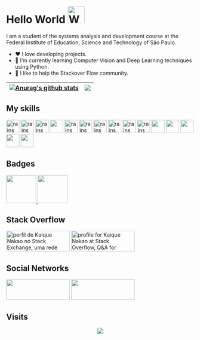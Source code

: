 

<h1 align="left">
    Hello World
    <img src="https://raw.githubusercontent.com/nixin72/nixin72/master/wave.gif" 
         alt="Waving hand animated gif"
         height="45"
         width="45" />
</h1>

I am a student of the systems analysis and development course at the Federal Institute of Education, Science and Technology of São Paulo.
- ❤️   I love developing projects.
- 🌱 I’m currently learning Computer Vision and Deep Learning techniques using Python.
- 🤝 I like to help the Stackover Flow community.


| <a href="https://github.com/anuraghazra/github-readme-stats"><img align="center" src="https://github-readme-stats.vercel.app/api?username=kaiquenakao&show_icons=true&include_all_commits=true&theme=highcontrast&hide_border=true" alt="Anurag's github stats" /></a> | <a href="https://github.com/anuraghazra/github-readme-stats"><img align="center" src="https://github-readme-stats.vercel.app/api/top-langs/?username=kaiquenakao&layout=compact&theme=highcontrast&hide_border=true" /></a> |
| ------------- | ------------- |

## My skills

<p float="left">
<img src="https://cdn.jsdelivr.net/gh/devicons/devicon/icons/python/python-original.svg" alt="rains" style="max-width:100%;" width=35 height=35 />
<img src="https://cdn.jsdelivr.net/gh/devicons/devicon/icons/django/django-plain.svg" alt="rains" style="max-width:100%;" width=35 height=35/>
<img src="https://cdn.jsdelivr.net/gh/devicons/devicon/icons/numpy/numpy-original.svg" alt="rains" style="max-width:100%;" width=35 height=35 />
<img src="https://cdn.jsdelivr.net/gh/devicons/devicon/icons/pandas/pandas-original-wordmark.svg" width=35 height=35 />
<img src="https://cdn.jsdelivr.net/gh/devicons/devicon/icons/mysql/mysql-original.svg" alt="rains" style="max-width:100%;" width=35 height=35 />
<img src="https://cdn.jsdelivr.net/gh/devicons/devicon/icons/javascript/javascript-original.svg" alt="rains" style="max-width:100%;" width=35 height=35 />
<img src="https://cdn.jsdelivr.net/gh/devicons/devicon/icons/html5/html5-original.svg" alt="rains" style="max-width:100%;" width=35 height=35 />
<img src="https://cdn.jsdelivr.net/gh/devicons/devicon/icons/css3/css3-original.svg" alt="rains" style="max-width:100%;" width=35 height=35 />
<img src="https://cdn.jsdelivr.net/gh/devicons/devicon/icons/bootstrap/bootstrap-original.svg" alt="rains" style="max-width:100%;" width=35 height=35 />
<img src="https://cdn.jsdelivr.net/gh/devicons/devicon/icons/trello/trello-plain-wordmark.svg" alt="rains" style="max-width:100%;" width=35 height=35 />
<img src="https://cdn.jsdelivr.net/gh/devicons/devicon/icons/jupyter/jupyter-original-wordmark.svg" width=35 height=35 />
<img src="https://cdn.jsdelivr.net/gh/devicons/devicon/icons/pycharm/pycharm-original.svg" width=35 height=35 />
<img src="https://cdn.jsdelivr.net/gh/devicons/devicon/icons/markdown/markdown-original.svg" width=35 height=35/>
<img src="https://cdn.jsdelivr.net/gh/devicons/devicon/icons/google/google-original.svg" width=35 height=35/>
<img src="https://cdn.jsdelivr.net/gh/devicons/devicon/icons/visualstudio/visualstudio-plain.svg" width=35 height=35/>
</p>

 ## Badges
 <p float="left">
 <a href="https://www.credly.com/badges/ce13b98c-1206-4f47-9022-1a30783ece84">
 <img src="https://images.credly.com/size/340x340/images/00634f82-b07f-4bbd-a6bb-53de397fc3a6/image.png" width=80 height=75> 
 </a>
 <a href="https://skillshop.exceedlms.com/student/award/J67nRYYhTTCvBNzjdq7XWhL8">
 <img src="https://marketing.neulinks.com/img/analytics_master_achievement.png" width=80 height=75>
 </a>
 </p>
 
 ## Stack Overflow
  <p float="left">
 <a href="https://pt.stackoverflow.com/users/251976/kaique-nakao?tab=profile"><img src="https://stackexchange.com/users/flair/22404940.png" width="170" height="55" alt="perfil de Kaique Nakao no Stack Exchange, uma rede gratuita de sites de perguntas e respostas orientadas &#224; comunidade" title="perfil de Kaique Nakao no Stack Exchange, uma rede gratuita de sites de perguntas e respostas orientadas &#224; comunidade"></a>
 <a href="https://stackoverflow.com/users/16614800/kaique-nakao"><img src="https://stackoverflow.com/users/flair/16614800.png" width="170" height="55" alt="profile for Kaique Nakao at Stack Overflow, Q&amp;A for professional and enthusiast programmers" title="profile for Kaique Nakao at Stack Overflow, Q&amp;A for professional and enthusiast programmers"></a>
 </p>


## Social Networks

 [<img src="https://img.shields.io/badge/linkedin-%230077B5.svg?&style=for-the-badge&logo=linkedin&logoColor=white" width="170" height="55" />](https://www.linkedin.com/in/kaique-nakao-5b25151ba/) [<img src = "https://img.shields.io/badge/instagram-%23E4405F.svg?&style=for-the-badge&logo=instagram&logoColor=white" width="170" height="55">](https://www.instagram.com/nakaokaique/) 

 ## Visits<br>
 <p align="center"> 
   <img alingn="center" src="https://profile-counter.glitch.me/kaiquenakao/count.svg" />
 </p>
